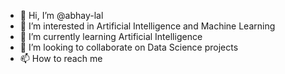 - 👋 Hi, I’m @abhay-lal
- 👀 I’m interested in Artificial Intelligence and Machine Learning
- 🌱 I’m currently learning Artificial Intelligence 
- 💞️ I’m looking to collaborate on Data Science projects
- 📫 How to reach me 

<!---
abhay-lal/abhay-lal is a ✨ special ✨ repository because its `README.md` (this file) appears on your GitHub profile.
You can click the Preview link to take a look at your changes.
--->
